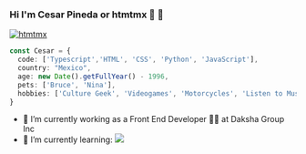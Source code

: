 ### Hi I'm Cesar Pineda or htmtmx 🐺 👋
<p align="left"> <a href="https://github.com/ryo-ma/github-profile-trophy"><img src="https://github-profile-trophy.vercel.app/?username=htmtmx" alt="htmtmx" /></a> </p>

```Typescript
const Cesar = {
  code: ['Typescript','HTML', 'CSS', 'Python', 'JavaScript'],
  country: "Mexico",
  age: new Date().getFullYear() - 1996,
  pets: ['Bruce', 'Nina'],
  hobbies: ['Culture Geek', 'Videogames', 'Motorcycles', 'Listen to Music', ]
}
```

- 🔭 I’m currently working as a Front End Developer 🧑‍💻 at Daksha Group Inc
- 🌱 I’m currently learning: <img src="https://skillicons.dev/icons?i=typescript,react,nextjs" />

<!--
**htmtmx/htmtmx** is a ✨ _special_ ✨ repository because its `README.md` (this file) appears on your GitHub profile.

Here are some ideas to get you started:

- 🔭 I’m currently working on ...
- 🌱 I’m currently learning ...
- 👯 I’m looking to collaborate on ...
- 🤔 I’m looking for help with ...
- 💬 Ask me about ...
- 📫 How to reach me: ...
- 😄 Pronouns: ...
- ⚡ Fun fact: ...
-->
